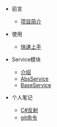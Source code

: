 - 前言
    - [项目简介](xueq/README.md)
    
- 使用
    - [快速上手](xueq/quiklyuse.md)       
- Service模块
  - [介绍](xueq/service/readme.md?id=主要功能)  
  - [AbsService](xueq/service/absservice.md)
  - [BaseService](xueq/service/baseservice.md)    
- 个人笔记
    - [C#反射](note/csharp.md)
    - [git命令](note/github.md)